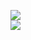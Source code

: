 [![](https://img.shields.io/badge/Made%20With-Github%20Spray-lightgrey.svg?style=for-the-badge&logo=github)](https://github.com/Annihil/github-spray#2323)  
[![](https://i.imgur.com/2DrTn0Z.gif)](https://github.com/Annihil/github-spray)